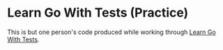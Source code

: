 # Learn Go With Tests (Practice)

This is but one person's code produced while working through [Learn Go With
Tests](https://github.com/quii/learn-go-with-tests).

